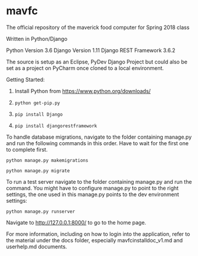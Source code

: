 # mavfc
The official repository of the maverick food computer for Spring 2018 class

Written in Python/Django


Python Version 3.6
Django Version 1.11
Django REST Framework 3.6.2

The source is setup as an Eclipse, PyDev Django Project but could also be set as a project on PyCharm once cloned to a local environment.

Getting Started:

1.  Install Python from https://www.python.org/downloads/

2.  `python get-pip.py`

3.  `pip install Django`

4.  `pip install djangorestframework`

To handle database migrations, navigate to the folder containing manage.py and run the following commands in this order. Have to wait for the first one to complete first.

`python manage.py makemigrations`

`python manage.py migrate`

To run a test server navigate to the folder containing manage.py and run the command. You might have to configure manage.py to point to the right settings, the one used in this manage.py points to the dev environment settings:

`python manage.py runserver`

Navigate to http://127.0.0.1:8000/ to go to the home page.

For more information, including on how to login into the application, refer to the material under the docs folder, especially mavfcinstalldoc_v1.md and userhelp.md documents.
